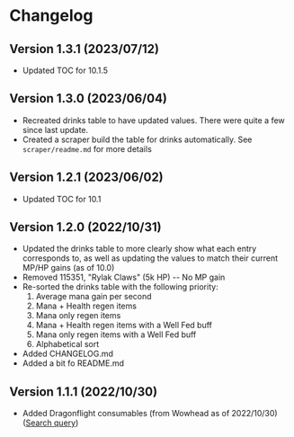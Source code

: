 # Changelog

## Version 1.3.1 (2023/07/12)
* Updated TOC for 10.1.5

## Version 1.3.0 (2023/06/04)
* Recreated drinks table to have updated values. There were quite a few since last update.
* Created a scraper build the table for drinks automatically. See `scraper/readme.md` for more details

## Version 1.2.1 (2023/06/02)
* Updated TOC for 10.1

## Version 1.2.0 (2022/10/31)
* Updated the drinks table to more clearly show what each entry corresponds to, as well as updating the values to match their current MP/HP gains (as of 10.0)
* Removed 115351, "Rylak Claws" (5k HP) -- No MP gain
* Re-sorted the drinks table with the following priority:
    1. Average mana gain per second
    2. Mana + Health regen items
    3. Mana only regen items
    4. Mana + Health regen items with a Well Fed buff
    5. Mana only regen items with a Well Fed buff
    6. Alphabetical sort
* Added CHANGELOG.md
* Added a bit fo README.md

## Version 1.1.1 (2022/10/30)
* Added Dragonflight consumables (from Wowhead as of 2022/10/30) ([Search query](https://www.wowhead.com/items/consumables/food-and-drinks?filter=166;10;0))